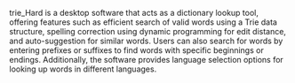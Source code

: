 trie_Hard is a desktop software that acts as a dictionary lookup tool, offering features such as efficient search of valid words using a Trie data structure, spelling correction using dynamic programming for edit distance, and auto-suggestion for similar words. Users can also search for words by entering prefixes or suffixes to find words with specific beginnings or endings. Additionally, the software provides language selection options for looking up words in different languages.
